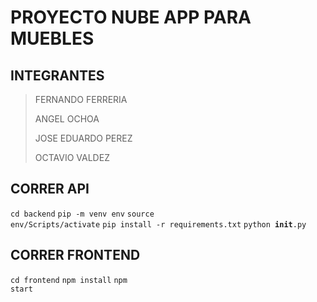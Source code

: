 # PROYECTO NUBE APP PARA MUEBLES
## INTEGRANTES
> FERNANDO FERRERIA
> 
> ANGEL OCHOA
> 
> JOSE EDUARDO PEREZ
> 
> OCTAVIO VALDEZ

## CORRER API
<code>cd backend</code>
<code>pip -m venv env</code>
<code>source env/Scripts/activate</code>
<code>pip install -r requirements.txt</code>
<code>python __init__.py</code>

## CORRER FRONTEND
<code>cd frontend</code>
<code>npm install</code>
<code>npm start</code>